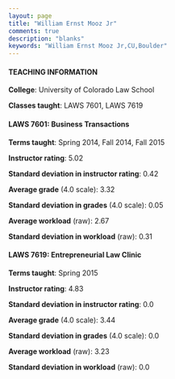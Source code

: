 ```yaml
---
layout: page
title: "William Ernst Mooz Jr" 
comments: true
description: "blanks"
keywords: "William Ernst Mooz Jr,CU,Boulder"
---
```

<head>
<script src="https://ajax.googleapis.com/ajax/libs/jquery/2.1.3/jquery.min.js"></script>
<script src="https://dl.dropboxusercontent.com/s/pc42nxpaw1ea4o9/highcharts.js?dl=0"></script>
<!-- <script src="../assets/js/highcharts.js"></script> -->
<style type="text/css">@font-face {
	font-family: "Bebas Neue";
	src: url(https://www.filehosting.org/file/details/544349/BebasNeue Regular.otf) format("opentype");
	}
	h1.Bebas { 
		font-family: "Bebas Neue", Verdana, Tahoma;
	}
</style>
</head>
	   
#### TEACHING INFORMATION

**College**: University of Colorado Law School

**Classes taught**: LAWS 7601, LAWS 7619

#### LAWS 7601: Business Transactions

**Terms taught**: Spring 2014, Fall 2014, Fall 2015

**Instructor rating**: 5.02

**Standard deviation in instructor rating**: 0.42

**Average grade** (4.0 scale): 3.32

**Standard deviation in grades** (4.0 scale): 0.05

**Average workload** (raw): 2.67

**Standard deviation in workload** (raw): 0.31

#### LAWS 7619: Entrepreneurial Law Clinic

**Terms taught**: Spring 2015

**Instructor rating**: 4.83

**Standard deviation in instructor rating**: 0.0

**Average grade** (4.0 scale): 3.44

**Standard deviation in grades** (4.0 scale): 0.0

**Average workload** (raw): 3.23

**Standard deviation in workload** (raw): 0.0

